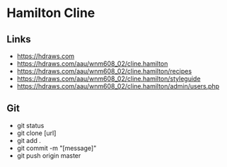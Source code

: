 # Hamilton Cline

## Links

- https://hdraws.com
- https://hdraws.com/aau/wnm608_02/cline.hamilton
- https://hdraws.com/aau/wnm608_02/cline.hamilton/recipes
- https://hdraws.com/aau/wnm608_02/cline.hamilton/styleguide
- https://hdraws.com/aau/wnm608_02/cline.hamilton/admin/users.php

## Git

- git status
- git clone [url]
- git add .
- git commit -m "[message]"
- git push origin master
